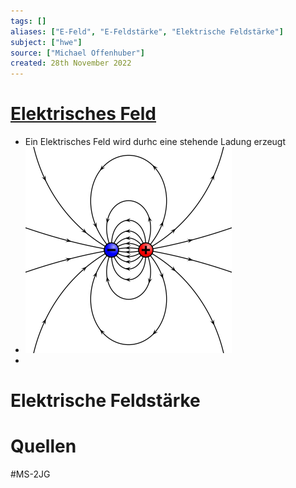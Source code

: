 ```yaml
---
tags: []
aliases: ["E-Feld", "E-Feldstärke", "Elektrische Feldstärke"]
subject: ["hwe"]
source: ["Michael Offenhuber"]
created: 28th November 2022
---
```


# [Elektrisches Feld](https://de.wikipedia.org/wiki/Elektrisches_Feld)

- Ein Elektrisches Feld wird durhc eine stehende Ladung erzeugt
- ![e-field](assets/e-field.png)
- 
# Elektrische Feldstärke

# Quellen

#MS-2JG
